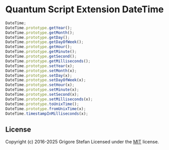 # Quantum Script Extension DateTime

```javascript
DateTime;
DateTime.prototype.getYear();
DateTime.prototype.getMonth();
DateTime.prototype.getDay();
DateTime.prototype.getDayOfWeek();
DateTime.prototype.getHour();
DateTime.prototype.getMinute();
DateTime.prototype.getSecond();
DateTime.prototype.getMilliseconds();
DateTime.prototype.setYear(x);
DateTime.prototype.setMonth(x);
DateTime.prototype.setDay(x);
DateTime.prototype.setDayOfWeek(x);
DateTime.prototype.setHour(x);
DateTime.prototype.setMinute(x);
DateTime.prototype.setSecond(x);
DateTime.prototype.setMilliseconds(x);
DateTime.prototype.toUnixTime();
DateTime.prototype.fromUnixTime(x);
DateTime.timestampInMilliseconds(x);
```

## License

Copyright (c) 2016-2025 Grigore Stefan
Licensed under the [MIT](LICENSE) license.
